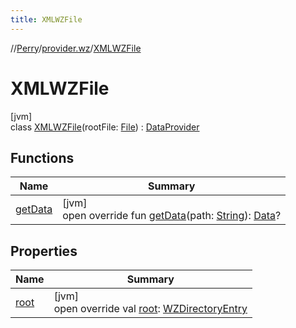 ```yaml
---
title: XMLWZFile
---
```

//[Perry](../../../index.html)/[provider.wz](../index.html)/[XMLWZFile](index.html)



# XMLWZFile



[jvm]\
class [XMLWZFile](index.html)(rootFile: [File](https://docs.oracle.com/javase/8/docs/api/java/io/File.html)) : [DataProvider](../../provider/-data-provider/index.html)



## Functions


| Name | Summary |
|---|---|
| [getData](get-data.html) | [jvm]<br>open override fun [getData](get-data.html)(path: [String](https://kotlinlang.org/api/latest/jvm/stdlib/kotlin/-string/index.html)): [Data](../../provider/-data/index.html)? |


## Properties


| Name | Summary |
|---|---|
| [root](root.html) | [jvm]<br>open override val [root](root.html): [WZDirectoryEntry](../-w-z-directory-entry/index.html) |

